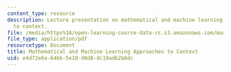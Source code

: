 ```yaml
---
content_type: resource
description: Lecture presentation on mathematical and machine learning approaches
  to context.
file: /media/https%3A/open-learning-course-data-rc.s3.amazonaws.com/mas-963-out-of-context-a-course-on-computer-systems-that-adapt-to-and-learn-from-context-fall-2001/e4d72e6a64bb5e18d0d8dc19adb2b8dc_sld0012.pdf
file_type: application/pdf
resourcetype: Document
title: Mathematical and Machine Learning Approaches to Context
uid: e4d72e6a-64bb-5e18-d0d8-dc19adb2b8dc
---
```


